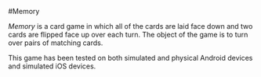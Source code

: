 #Memory

*Memory* is a card game in which all of the cards are laid face down and two cards are flipped face up over each turn. 
The object of the game is to turn over pairs of matching cards.

This game has been tested on both simulated and physical Android devices and simulated iOS devices.
